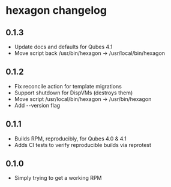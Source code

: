 # hexagon changelog

## 0.1.3
- Update docs and defaults for Qubes 4.1
- Move script back /usr/bin/hexagon -> /usr/local/bin/hexagon

## 0.1.2
- Fix reconcile action for template migrations
- Support shutdown for DispVMs (destroys them)
- Move script /usr/local/bin/hexagon -> /usr/bin/hexagon
- Add --version flag

## 0.1.1
- Builds RPM, reproducibly, for Qubes 4.0 & 4.1
- Adds CI tests to verify reproducible builds via reprotest

## 0.1.0
- Simply trying to get a working RPM
